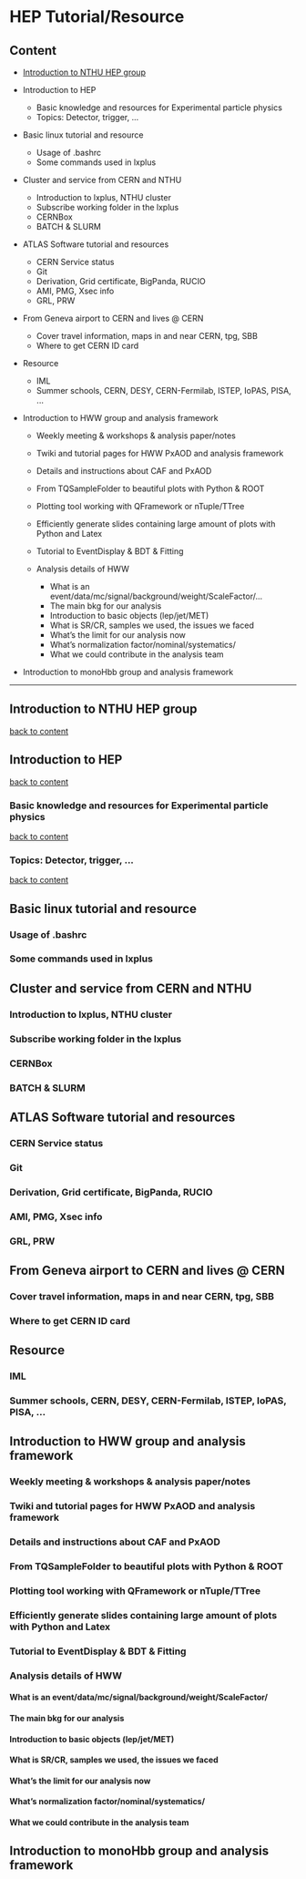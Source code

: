 # HEP Tutorial/Resource

## Content

* [Introduction to NTHU HEP group](./General.md#introduction-to-nthu-hep-group)

* Introduction to HEP
  * Basic knowledge and resources for Experimental particle physics
  * Topics: Detector, trigger, ... 

* Basic linux tutorial and resource
  * Usage of .bashrc
  * Some commands used in lxplus

* Cluster and service from CERN and NTHU
  * Introduction to lxplus, NTHU cluster
  * Subscribe working folder in the lxplus
  * CERNBox
  * BATCH & SLURM

* ATLAS Software tutorial and resources
  * CERN Service status
  * Git
  * Derivation, Grid certificate, BigPanda, RUCIO
  * AMI, PMG, Xsec info
  * GRL, PRW
  
* From Geneva airport to CERN and lives @ CERN
  * Cover travel information, maps in and near CERN, tpg, SBB
  * Where to get CERN ID card
  
* Resource
  * IML
  * Summer schools, CERN, DESY, CERN-Fermilab, ISTEP, IoPAS, PISA, ...

* Introduction to HWW group and analysis framework
  * Weekly meeting & workshops & analysis paper/notes
  * Twiki and tutorial pages for HWW PxAOD and analysis framework
  * Details and instructions about CAF and PxAOD
  * From TQSampleFolder to beautiful plots with Python & ROOT
  * Plotting tool working with QFramework or nTuple/TTree
  * Efficiently generate slides containing large amount of plots with Python and Latex
  * Tutorial to EventDisplay & BDT & Fitting
  * Analysis details of HWW 
  
    * What is an event/data/mc/signal/background/weight/ScaleFactor/...
    * The main bkg for our analysis
    * Introduction to basic objects (lep/jet/MET)
    * What is SR/CR, samples we used, the issues we faced
    * What’s the limit for our analysis now
    * What’s normalization factor/nominal/systematics/
    * What we could contribute in the analysis team

* Introduction to monoHbb group and analysis framework

---

## Introduction to NTHU HEP group
[back to content](https://github.com/nthu-hep-expt/hep_tutorial/blob/master/General.md#content)

## Introduction to HEP
[back to content](https://github.com/nthu-hep-expt/hep_tutorial/blob/master/General.md#content)
### Basic knowledge and resources for Experimental particle physics
[back to content](https://github.com/nthu-hep-expt/hep_tutorial/blob/master/General.md#content)
### Topics: Detector, trigger, ... 
[back to content](https://github.com/nthu-hep-expt/hep_tutorial/blob/master/General.md#content)

## Basic linux tutorial and resource
### Usage of .bashrc
### Some commands used in lxplus

## Cluster and service from CERN and NTHU
### Introduction to lxplus, NTHU cluster
### Subscribe working folder in the lxplus
### CERNBox
### BATCH & SLURM

## ATLAS Software tutorial and resources
### CERN Service status
### Git
### Derivation, Grid certificate, BigPanda, RUCIO
### AMI, PMG, Xsec info
### GRL, PRW

## From Geneva airport to CERN and lives @ CERN
### Cover travel information, maps in and near CERN, tpg, SBB
### Where to get CERN ID card

## Resource
### IML
### Summer schools, CERN, DESY, CERN-Fermilab, ISTEP, IoPAS, PISA, ...

## Introduction to HWW group and analysis framework
### Weekly meeting & workshops & analysis paper/notes
### Twiki and tutorial pages for HWW PxAOD and analysis framework
### Details and instructions about CAF and PxAOD
### From TQSampleFolder to beautiful plots with Python & ROOT
### Plotting tool working with QFramework or nTuple/TTree
### Efficiently generate slides containing large amount of plots with Python and Latex
### Tutorial to EventDisplay & BDT & Fitting
### Analysis details of HWW 
#### What is an event/data/mc/signal/background/weight/ScaleFactor/
#### The main bkg for our analysis
#### Introduction to basic objects (lep/jet/MET)
#### What is SR/CR, samples we used, the issues we faced
#### What’s the limit for our analysis now
#### What’s normalization factor/nominal/systematics/
#### What we could contribute in the analysis team

## Introduction to monoHbb group and analysis framework
